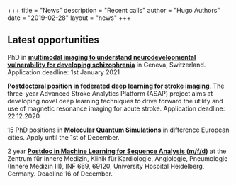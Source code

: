 +++
title = "News"
description = "Recent calls"
author = "Hugo Authors"
date = "2019-02-28"
layout = "news"
+++



## Latest opportunities

PhD in [**multimodal imaging to understand neurodevelopmental vulnerability for developing schizophrenia**](https://www.unil.ch/ln/files/live/sites/ln/files/shared/jobs/PhD_Eliez_Lab_2021.pdf) in Geneva, Switzerland. Application deadline: 1st January 2021

[**Postdoctoral position in federated deep learning for stroke imaging**](https://recrutement.chuv.ch/vacancy/postdoctoral-position-in-federated-deep-learning-for-stroke-imaging-246985.html). The three-year Advanced Stroke Analytics Platform (ASAP) project aims at developing novel deep learning techniques to drive forward the utility and use of magnetic resonance imaging for acute stroke. Application deadline: 22.12.2020

15 PhD positions in [**Molecular Quantum Simulations**](http://moqs.eu/open-positions-for-phd-candidates/) in difference European cities. Apply until the 1st of December.

2 year [**Postdoc in Machine Learning for Sequence Analysis (m/f/d)**](https://www.klinikum.uni-heidelberg.de/en/zentrum-fuer-innere-medizin-medizin-klinik/innere-medizin-iii-kardiologie-angiologie-und-pneumologie/forschung/forschung/klaus-tschira-institut-for-computational-cardiology/jobs) at the Zentrum für Innere Medizin, Klinik für Kardiologie, Angiologie, Pneumologie (Innere Medizin III), INF 669, 69120, University Hospital Heidelberg, Germany. Deadline 16 of December. 
